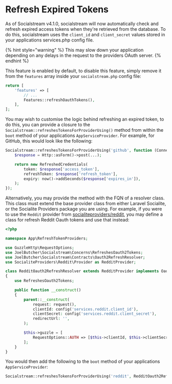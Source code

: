 # Refresh Expired Tokens

As of Socialstream v4.1.0, socialstream will now automatically check and refresh expired access tokens when they're retrieved from the database. To do this, socialstream uses the `client_id` and `client_secret` values stored in your applications services.php config file.

{% hint style="warning" %}
This may slow down your application depending on any delays in the request to the providers OAuth server.
{% endhint %}

This feature is enabled by default, to disable this feature, simply remove it from the `features` array inside your `socialstream.php` config file:

```php
return [
    'features' => [
        // ...
        Features::refreshOauthTokens(),
    ],
];
```

You may wish to customise the logic behind refreshing an expired token, to do this, you can provide a closure to the `Socialstream::refreshesTokensForProviderUsing()` method from within the `boot` method of your applications `AppServiceProvider`. For example, for GitHub, this would look like the following:

```php
Socialstream::refreshesTokensForProviderUsing('github', function (ConnectedAccount $account) {
    $response = Http::asForm()->post(...);

    return new RefreshedCredentials(
        token: $response['access_token'],
        refreshToken: $response['refresh_token'],
        expiry: now()->addSeconds($response['expires_in']),
    );
});
```

Alternatively, you may provide the method with the FQN of a resolver class. This class must extend the base provider class from either Laravel Socialite, or the Socialite Providers package you are using. For example, if you were to use the `Reddit` provider from [socialiteproviders/reddit](https://github.com/SocialiteProviders/Reddit), you may define a class for refresh Reddit Oauth tokens and use that instead:

```php
<?php

namespace App\RefreshTokenProviders;

use GuzzleHttp\RequestOptions;
use JoelButcher\Socialstream\Concerns\RefreshesOauth2Tokens;
use JoelButcher\Socialstream\Contracts\Oauth2RefreshResolver;
use SocialiteProviders\Reddit\Provider as RedditProvider;

class RedditOauth2RefreshResolver extends RedditProvider implements Oauth2RefreshResolver
{
    use RefreshesOauth2Tokens;

    public function __construct()
    {
        parent::__construct(
            request: request(),
            clientId: config('services.reddit.client_id'),
            clientSecret: config('services.reddit.client_secret'),
            redirectUrl: '',
        );

        $this->guzzle = [
            RequestOptions::AUTH => [$this->clientId, $this->clientSecret],
        ];
    }
}
```

You would then add the following to the `boot` method of your applications `AppServiceProvider`:

```php
Socialstream::refreshesTokensForProviderUsing('reddit', RedditOauth2RefreshResolver::class);
```
